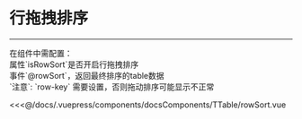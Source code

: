 # 行拖拽排序

---

<common-code-format>
  <docsComponents-TTable-rowSort slot="source"></docsComponents-TTable-rowSort>
  在组件中需配置：<br/>
属性`isRowSort`是否开启行拖拽排序<br/>
事件`@rowSort`，返回最终排序的table数据<br/>
 `注意`: `row-key` 需要设置，否则拖动排序可能显示不正常

<<<@/docs/.vuepress/components/docsComponents/TTable/rowSort.vue
</common-code-format>
